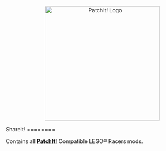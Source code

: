 <p align="center">
  <img src="https://raw.github.com/le717/PatchIt/master/Icons/PatchItLogo.png" height="300" alt="PatchIt! Logo"/>
</p>
ShareIt! 
========

Contains all [**PatchIt!**](http://le717.github.io/PatchIt) Compatible LEGO® Racers mods.
